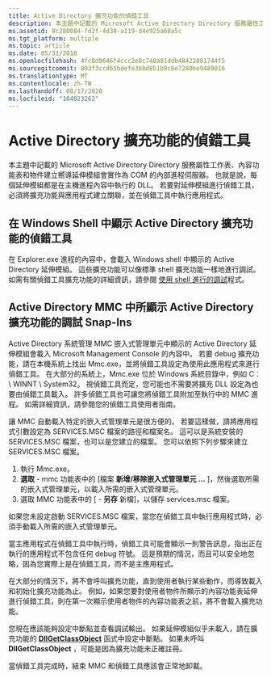 ```yaml
---
title: Active Directory 擴充功能的偵錯工具
description: 本主題中記載的 Microsoft Active Directory Directory 服務屬性工作表、內容功能表和物件建立嚮導延伸模組會實作為 COM 的內部進程伺服器。
ms.assetid: 8c280084-fd2f-4d34-a119-d4e925a68a5c
ms.tgt_platform: multiple
ms.topic: article
ms.date: 05/31/2018
ms.openlocfilehash: 4fc8d9646f4ccc2e8c740a81ddb48422881744f5
ms.sourcegitcommit: 803f3ccd65bdefe36bd851b9c6e7280be9489016
ms.translationtype: MT
ms.contentlocale: zh-TW
ms.lasthandoff: 08/17/2020
ms.locfileid: "104023262"
---
```

# <a name="debugging-an-active-directory-extension"></a>Active Directory 擴充功能的偵錯工具

本主題中記載的 Microsoft Active Directory Directory 服務屬性工作表、內容功能表和物件建立嚮導延伸模組會實作為 COM 的內部進程伺服器。 也就是說，每個延伸模組都是在主機進程內容中執行的 DLL。 若要對延伸模組進行偵錯工具，必須將擴充功能與應用程式建立關聯，並在偵錯工具中執行應用程式。

## <a name="debugging-active-directory-extensions-displayed-in-the-windows-shell"></a>在 Windows Shell 中顯示 Active Directory 擴充功能的偵錯工具

在 Explorer.exe 進程的內容中，會載入 Windows shell 中顯示的 Active Directory 延伸模組。 這些擴充功能可以像標準 shell 擴充功能一樣地進行調試。 如需有關偵錯工具擴充功能的詳細資訊，請參閱 [使用 shell 進行的調試](/previous-versions/windows/desktop/legacy/cc144064(v=vs.85))程式。

## <a name="debugging-active-directory-extensions-displayed-in-the-active-directory-mmc-snap-ins"></a>Active Directory MMC 中所顯示 Active Directory 擴充功能的調試 Snap-Ins

Active Directory 系統管理 MMC 嵌入式管理單元中顯示的 Active Directory 延伸模組會載入 Microsoft Management Console 的內容中。 若要 debug 擴充功能，請在本機系統上找出 Mmc.exe，並將偵錯工具設定為使用此應用程式來進行偵錯工具。 在大部分的系統上，Mmc.exe 位於 Windows 系統目錄中，例如 C： \\ WINNT \\ System32。 視偵錯工具而定，您可能也不需要將擴充 DLL 設定為也要由偵錯工具載入。 許多偵錯工具也可讓您將偵錯工具附加至執行中的 MMC 進程。 如需詳細資訊，請參閱您的偵錯工具使用者指南。

讓 MMC 自動載入特定的嵌入式管理單元是很方便的。 若要這樣做，請將應用程式引數設定為 SERVICES.MSC 檔案的路徑和檔案名。 這可以是系統安裝的 SERVICES.MSC 檔案，也可以是您建立的檔案。 您可以依照下列步驟來建立 SERVICES.MSC 檔案。

1.  執行 Mmc.exe。
2.  **選取**  -  mmc 功能表中的 [檔案 **新增/移除嵌入式管理單元 ...** ]，然後選取所需的嵌入式管理單元，以載入所需的嵌入式管理單元。
3.  選取 MMC 功能表中的 [   -  **另存** 新檔]，以儲存 services.msc 檔案。

如果您未設定啟動 SERVICES.MSC 檔案，當您在偵錯工具中執行應用程式時，必須手動載入所需的嵌入式管理單元。

當主應用程式在偵錯工具中執行時，偵錯工具可能會顯示一則警告訊息，指出正在執行的應用程式不包含任何 debug 符號。 這是預期的情況，而且可以安全地忽略，因為您實際上是在偵錯工具，而不是主應用程式。

在大部分的情況下，將不會呼叫擴充功能，直到使用者執行某些動作，而導致載入和初始化擴充功能為止。 例如，如果您要對使用者物件所顯示的內容功能表延伸進行偵錯工具，則在第一次顯示使用者物件的內容功能表之前，將不會載入擴充功能。

您現在應該能夠設定中斷點並查看調試輸出。 如果延伸模組似乎未載入，請在擴充功能的 [**DllGetClassObject**](/windows/win32/api/combaseapi/nf-combaseapi-dllgetclassobject) 函式中設定中斷點。 如果未呼叫 **DllGetClassObject** ，可能是因為擴充功能未正確註冊。

當偵錯工具完成時，結束 MMC 和偵錯工具應該會正常地卸載。

 

 